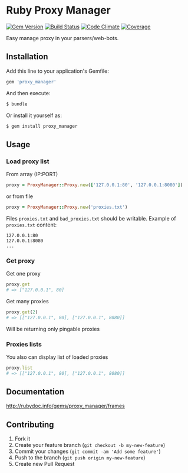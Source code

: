 # Ruby Proxy Manager

[![Gem Version](https://badge.fury.io/rb/proxy_manager.svg)](http://badge.fury.io/rb/proxy_manager)
[![Build Status](https://travis-ci.org/bloodyhistory/proxy_manager.svg?branch=master)](https://travis-ci.org/bloodyhistory/proxy_manager)
[![Code Climate](https://codeclimate.com/github/bloodyhistory/proxy_manager.png)](https://codeclimate.com/github/bloodyhistory/proxy_manager)
[![Coverage](https://codeclimate.com/github/bloodyhistory/proxy_manager/coverage.png)](https://codeclimate.com/github/bloodyhistory/proxy_manager)

Easy manage proxy in your parsers/web-bots.


## Installation

Add this line to your application's Gemfile:

```ruby
gem 'proxy_manager'
```

And then execute:

```bash
$ bundle
```

Or install it yourself as:

```bash
$ gem install proxy_manager
```

## Usage

### Load proxy list

From array (IP:PORT)

```ruby
proxy = ProxyManager::Proxy.new(['127.0.0.1:80', '127.0.0.1:8080'])
```

or from file

```ruby
proxy = ProxyManager::Proxy.new('proxies.txt')
```

Files `proxies.txt` and `bad_proxies.txt` should be writable.
Example of `proxies.txt` content:

```
127.0.0.1:80
127.0.0.1:8080
...
```

### Get proxy

Get one proxy

```ruby
proxy.get
# => ["127.0.0.1", 80]
```

Get many proxies

```ruby
proxy.get(2)
# => [["127.0.0.1", 80], ["127.0.0.1", 8080]]
```

Will be returning only pingable proxies

### Proxies lists

You also can display list of loaded proxies

```ruby
proxy.list
# => [["127.0.0.1", 80], ["127.0.0.1", 8080]]
```

## Documentation

http://rubydoc.info/gems/proxy_manager/frames

## Contributing

1. Fork it
2. Create your feature branch (`git checkout -b my-new-feature`)
3. Commit your changes (`git commit -am 'Add some feature'`)
4. Push to the branch (`git push origin my-new-feature`)
5. Create new Pull Request
